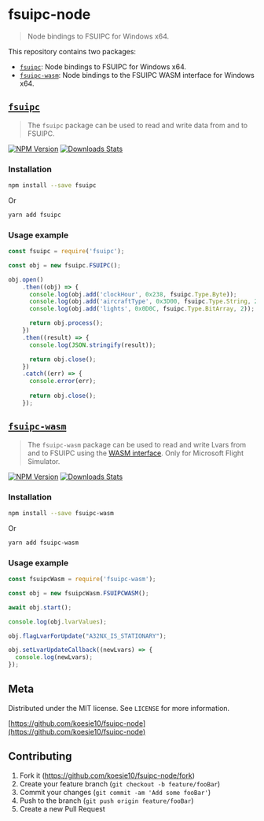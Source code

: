 # fsuipc-node
> Node bindings to FSUIPC for Windows x64.

This repository contains two packages:
- [`fsuipc`](#fsuipc): Node bindings to FSUIPC for Windows x64.
- [`fsuipc-wasm`](#fsuipc-wasm): Node bindings to the FSUIPC WASM interface for Windows x64.

## [`fsuipc`](./packages/fsuipc)
> The `fsuipc` package can be used to read and write data from and to FSUIPC.

[![NPM Version][fsuipc-npm-image]][fsuipc-npm-url]
[![Downloads Stats][fsuipc-npm-downloads]][fsuipc-npm-url]

### Installation

```sh
npm install --save fsuipc
```

Or

```sh
yarn add fsuipc
```

### Usage example

```js
const fsuipc = require('fsuipc');

const obj = new fsuipc.FSUIPC();

obj.open()
    .then((obj) => {
      console.log(obj.add('clockHour', 0x238, fsuipc.Type.Byte));
      console.log(obj.add('aircraftType', 0x3D00, fsuipc.Type.String, 256));
      console.log(obj.add('lights', 0x0D0C, fsuipc.Type.BitArray, 2));

      return obj.process();
    })
    .then((result) => {
      console.log(JSON.stringify(result));

      return obj.close();
    })
    .catch((err) => {
      console.error(err);
      
      return obj.close();
    });

```

## [`fsuipc-wasm`](./packages/fsuipc-wasm)
> The `fsuipc-wasm` package can be used to read and write Lvars from and to FSUIPC using the [WASM interface](https://forum.simflight.com/topic/92031-wasm-module-client-api-for-msfs-fsuipc7-now-available/). Only for Microsoft Flight Simulator.

[![NPM Version][fsuipc-wasm-npm-image]][fsuipc-wasm-npm-url]
[![Downloads Stats][fsuipc-wasm-npm-downloads]][fsuipc-wasm-npm-url]

### Installation

```sh
npm install --save fsuipc-wasm
```

Or

```sh
yarn add fsuipc-wasm
```

### Usage example

```js
const fsuipcWasm = require('fsuipc-wasm');

const obj = new fsuipcWasm.FSUIPCWASM();

await obj.start();

console.log(obj.lvarValues);

obj.flagLvarForUpdate("A32NX_IS_STATIONARY");

obj.setLvarUpdateCallback((newLvars) => {
  console.log(newLvars);
});
```

## Meta

Distributed under the MIT license. See ``LICENSE`` for more information.

[https://github.com/koesie10/fsuipc-node](https://github.com/koesie10/fsuipc-node)

## Contributing

1. Fork it (<https://github.com/koesie10/fsuipc-node/fork>)
2. Create your feature branch (`git checkout -b feature/fooBar`)
3. Commit your changes (`git commit -am 'Add some fooBar'`)
4. Push to the branch (`git push origin feature/fooBar`)
5. Create a new Pull Request

<!-- Markdown link & img dfn's -->
[fsuipc-npm-image]: https://img.shields.io/npm/v/fsuipc.svg?style=flat-square
[fsuipc-npm-url]: https://npmjs.org/package/fsuipc
[fsuipc-npm-downloads]: https://img.shields.io/npm/dm/fsuipc.svg?style=flat-square
[fsuipc-wasm-npm-image]: https://img.shields.io/npm/v/fsuipc-wasm.svg?style=flat-square
[fsuipc-wasm-npm-url]: https://npmjs.org/package/fsuipc-wasm
[fsuipc-wasm-npm-downloads]: https://img.shields.io/npm/dm/fsuipc-wasm.svg?style=flat-square
